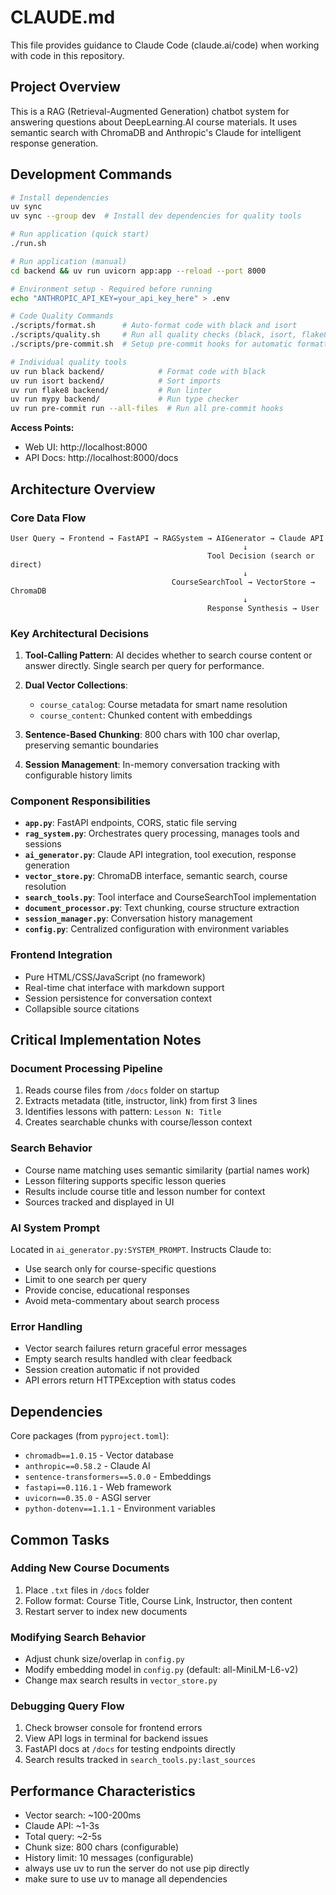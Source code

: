 # CLAUDE.md

This file provides guidance to Claude Code (claude.ai/code) when working with code in this repository.

## Project Overview

This is a RAG (Retrieval-Augmented Generation) chatbot system for answering questions about DeepLearning.AI course materials. It uses semantic search with ChromaDB and Anthropic's Claude for intelligent response generation.

## Development Commands

```bash
# Install dependencies
uv sync
uv sync --group dev  # Install dev dependencies for quality tools

# Run application (quick start)
./run.sh

# Run application (manual)
cd backend && uv run uvicorn app:app --reload --port 8000

# Environment setup - Required before running
echo "ANTHROPIC_API_KEY=your_api_key_here" > .env

# Code Quality Commands
./scripts/format.sh      # Auto-format code with black and isort
./scripts/quality.sh     # Run all quality checks (black, isort, flake8, mypy)
./scripts/pre-commit.sh  # Setup pre-commit hooks for automatic formatting

# Individual quality tools
uv run black backend/            # Format code with black
uv run isort backend/            # Sort imports
uv run flake8 backend/           # Run linter
uv run mypy backend/             # Run type checker
uv run pre-commit run --all-files  # Run all pre-commit hooks
```

**Access Points:**
- Web UI: http://localhost:8000
- API Docs: http://localhost:8000/docs

## Architecture Overview

### Core Data Flow
```
User Query → Frontend → FastAPI → RAGSystem → AIGenerator → Claude API
                                                    ↓
                                            Tool Decision (search or direct)
                                                    ↓
                                    CourseSearchTool → VectorStore → ChromaDB
                                                    ↓
                                            Response Synthesis → User
```

### Key Architectural Decisions

1. **Tool-Calling Pattern**: AI decides whether to search course content or answer directly. Single search per query for performance.

2. **Dual Vector Collections**:
   - `course_catalog`: Course metadata for smart name resolution
   - `course_content`: Chunked content with embeddings

3. **Sentence-Based Chunking**: 800 chars with 100 char overlap, preserving semantic boundaries

4. **Session Management**: In-memory conversation tracking with configurable history limits

### Component Responsibilities

- **`app.py`**: FastAPI endpoints, CORS, static file serving
- **`rag_system.py`**: Orchestrates query processing, manages tools and sessions
- **`ai_generator.py`**: Claude API integration, tool execution, response generation
- **`vector_store.py`**: ChromaDB interface, semantic search, course resolution
- **`search_tools.py`**: Tool interface and CourseSearchTool implementation
- **`document_processor.py`**: Text chunking, course structure extraction
- **`session_manager.py`**: Conversation history management
- **`config.py`**: Centralized configuration with environment variables

### Frontend Integration

- Pure HTML/CSS/JavaScript (no framework)
- Real-time chat interface with markdown support
- Session persistence for conversation context
- Collapsible source citations

## Critical Implementation Notes

### Document Processing Pipeline
1. Reads course files from `/docs` folder on startup
2. Extracts metadata (title, instructor, link) from first 3 lines
3. Identifies lessons with pattern: `Lesson N: Title`
4. Creates searchable chunks with course/lesson context

### Search Behavior
- Course name matching uses semantic similarity (partial names work)
- Lesson filtering supports specific lesson queries
- Results include course title and lesson number for context
- Sources tracked and displayed in UI

### AI System Prompt
Located in `ai_generator.py:SYSTEM_PROMPT`. Instructs Claude to:
- Use search only for course-specific questions
- Limit to one search per query
- Provide concise, educational responses
- Avoid meta-commentary about search process

### Error Handling
- Vector search failures return graceful error messages
- Empty search results handled with clear feedback
- Session creation automatic if not provided
- API errors return HTTPException with status codes

## Dependencies

Core packages (from `pyproject.toml`):
- `chromadb==1.0.15` - Vector database
- `anthropic==0.58.2` - Claude AI
- `sentence-transformers==5.0.0` - Embeddings
- `fastapi==0.116.1` - Web framework
- `uvicorn==0.35.0` - ASGI server
- `python-dotenv==1.1.1` - Environment variables

## Common Tasks

### Adding New Course Documents
1. Place `.txt` files in `/docs` folder
2. Follow format: Course Title, Course Link, Instructor, then content
3. Restart server to index new documents

### Modifying Search Behavior
- Adjust chunk size/overlap in `config.py`
- Modify embedding model in `config.py` (default: all-MiniLM-L6-v2)
- Change max search results in `vector_store.py`

### Debugging Query Flow
1. Check browser console for frontend errors
2. View API logs in terminal for backend issues
3. FastAPI docs at `/docs` for testing endpoints directly
4. Search results tracked in `search_tools.py:last_sources`

## Performance Characteristics
- Vector search: ~100-200ms
- Claude API: ~1-3s
- Total query: ~2-5s
- Chunk size: 800 chars (configurable)
- History limit: 10 messages (configurable)
- always use uv to run the server do not use pip directly
- make sure to use uv to manage all dependencies
